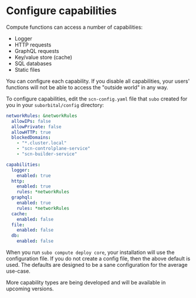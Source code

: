 # Configure capabilities

Compute functions can access a number of capabilities:

* Logger
* HTTP requests
* GraphQL requests
* Key/value store (cache)
* SQL databases
* Static files

You can configure each capability. If you disable all capabilities, your users' functions will not be able to access the "outside world" in any way.

To configure capabilities, edit the `scn-config.yaml` file that `subo` created for you in your `suborbital/config` directory:

```yaml
networkRules: &networkRules
  allowIPs: false
  allowPrivate: false
  allowHTTP: true
  blockedDomains:
    - "*.cluster.local"
    - "scn-controlplane-service"
    - "scn-builder-service"

capabilities:
  logger:
    enabled: true
  http:
    enabled: true
    rules: *networkRules
  graphql:
    enabled: true
    rules: *networkRules
  cache:
    enabled: false
  file:
    enabled: false
  db:
    enabled: false
```

When you run `subo compute deploy core`, your installation will use the configuration file. If you do not create a config file, then the above default is used. The defaults are designed to be a sane configuration for the average use-case.

More capability types are being developed and will be available in upcoming versions.
